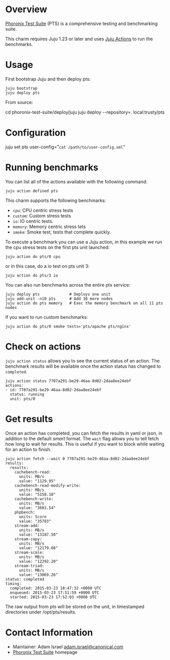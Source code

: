 # Overview

[Phoronix Test Suite](http://www.phoronix-test-suite.com/) (PTS) is a comprehensive
testing and benchmarking suite.

This charm requires Juju 1.23 or later and uses [Juju
Actions](https://jujucharms.com/docs/latest/authors-charm-actions/) to run the
benchmarks.


# Usage

First bootstrap Juju and then deploy pts:

    juju bootstrap
    juju deploy pts

From source:

  cd phoronix-test-suite/deploy/juju
  juju deploy --repository=. local:trusty/pts

# Configuration

  juju set pts user-config="`cat /path/to/user-config.xml`"

# Running benchmarks

You can list all of the actions available with the following command:

    juju action defined pts

This charm supports the following benchmarks:

- `cpu`: CPU centric stress tests
- `custom`: Custom stress tests
- `io`: IO centric tests.
- `memory`: Memory centric stress tets
- `smoke`: Smoke test, tests that complete quickly.

To execute a benchmark you can use a Juju action, in this example we run the cpu
stress tests on the first pts unit launched:

    juju action do pts/0 cpu

or in this case, do a io test on pts unit 3:

    juju action do pts/3 io

You can also run benchmarks across the entire pts service:

    juju deploy pts             # Deploys one unit
    juju add-unit -n10 pts      # Add 10 more nodes
    juju action do pts memory   # Exec the memory benchmark on all 11 pts nodes

If you want to run custom benchmarks:

    juju action do pts/0 smoke tests='pts/apache pts/nginx'

# Check on actions

`juju action status` allows you to see the current status of an action. The benchmark results will be available once the action status has changed to `completed`.

```
juju action status 7707a291-be29-46aa-8d02-2daa8ee24ebf
actions:
- id: 7707a291-be29-46aa-8d02-2daa8ee24ebf
  status: running
  unit: pts/0
```

# Get results

Once an action has completed, you can fetch the results in yaml or json, in addition to the default *smart* format. The `wait` flag allows you to tell fetch how long to wait for results. This is useful if you want to block while waiting for an action to finish.

```
juju action fetch --wait 0 7707a291-be29-46aa-8d02-2daa8ee24ebf
results:
  results:
    cachebench-read:
      units: MB/s
      value: "1129.95"
    cachebench-read-modify-write:
      units: MB/s
      value: "5158.10"
    cachebench-write:
      units: MB/s
      value: "3601.54"
    phpbench:
      units: Score
      value: "35783"
    stream-add:
      units: MB/s
      value: "13187.50"
    stream-copy:
      units: MB/s
      value: "12179.08"
    stream-scale:
      units: MB/s
      value: "12292.20"
    stream-triad:
      units: MB/s
      value: "13069.26"
status: completed
timing:
  completed: 2015-03-23 18:47:32 +0000 UTC
  enqueued: 2015-03-23 17:51:59 +0000 UTC
  started: 2015-03-23 17:52:03 +0000 UTC
```

The raw output from pts will be stored on the unit, in timestamped directories under /opt/pts/results.

# Contact Information

- Maintainer: Adam Israel <adam.israel@canonical.com>
- [Phoronix Test Suite](http://www.phoronix-test-suite.com/) homepage
